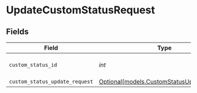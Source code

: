 # UpdateCustomStatusRequest


## Fields

| Field                                                                                | Type                                                                                 | Required                                                                             | Description                                                                          | Example                                                                              |
| ------------------------------------------------------------------------------------ | ------------------------------------------------------------------------------------ | ------------------------------------------------------------------------------------ | ------------------------------------------------------------------------------------ | ------------------------------------------------------------------------------------ |
| `custom_status_id`                                                                   | *int*                                                                                | :heavy_check_mark:                                                                   | The id of the custom status                                                          | 1234567                                                                              |
| `custom_status_update_request`                                                       | [Optional[models.CustomStatusUpdateRequest]](../models/customstatusupdaterequest.md) | :heavy_minus_sign:                                                                   | N/A                                                                                  |                                                                                      |